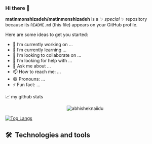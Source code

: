 ### Hi there 👋

**matinmonshizadeh/matinmonshizadeh** is a ✨ _special_ ✨ repository because its `README.md` (this file) appears on your GitHub profile.

Here are some ideas to get you started:

- 🔭 I’m currently working on ...
- 🌱 I’m currently learning ...
- 👯 I’m looking to collaborate on ...
- 🤔 I’m looking for help with ...
- 💬 Ask me about ...
- 📫 How to reach me: ...
- 😄 Pronouns: ...
- ⚡ Fun fact: ...

📈 my github stats
<p align="center"> <img src="https://github-readme-stats.vercel.app/api?username=matinmonshizadeh&show_icons=true&theme=gotham" alt="abhisheknaiidu" />
  
[![Top Langs](https://github-readme-stats.vercel.app/api/top-langs/?username=matinmonshizadeh&layout=compact&theme=gotham)](https://github.com/anuraghazra/github-readme-stats)


## 🛠  Technologies and tools

